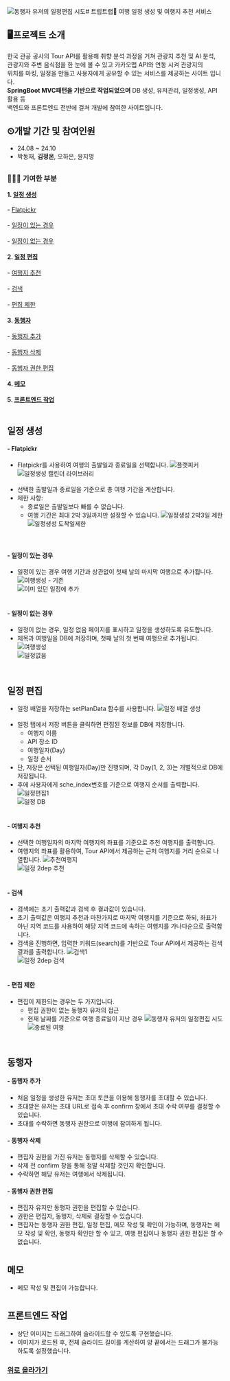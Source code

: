 ![동행자 유저의 일정편집 시도](https://github.com/user-attachments/assets/9b2e062d-51d3-401e-bbba-0cd4da2befb9)# 트립트랩🧳
여행 일정 생성 및 여행지 추천 서비스

## 🖥프로젝트 소개
한국 관공 공사의 Tour API를 활용해 취향 분석 과정을 거쳐 관광지 추천 및 AI 분석, <br>
관광지와 주변 음식점을 한 눈에 볼 수 있고 카카오맵 API와 연동 시켜 관광지의 <br>
위치를 마킹, 일정을 만들고 사용자에게 공유할 수 있는 서비스를 제공하는 사이트 입니다. <br>
__SpringBoot MVC패턴을 기반으로 작업되었으며__ DB 생성, 유저관리, 일정생성, API 활용 등 <br>
백엔드와 프론트엔드 전반에 걸쳐 개발에 참여한 사이트입니다.

## ⏲개발 기간 및 참여인원
* 24.08 ~ 24.10
* 박동재, __김정온__, 오하은, 윤지명
## 
### 👩🏻‍💻 기여한 부분
__1. [일정 생성](#일정-생성)__ <br>
  <br> - [Flatpickr](#f--latpickr) <br>
  <br> - [일정이 있는 경우](#--일정있음) <br>
  <br> - [일정이 없는 경우](#--일정없음) <br><br>
__2. [일정 편집](#일정-편집)__ <br>
  <br> - [여행지 추천](#--여행지-추천) <br>
  <br> - [검색](#--검색) <br>
  <br> - [편집 제한](#--편집-제한) <br><br>
__3. [동행자](#동행자)__ <br>
  <br> - [동행자 추가](#--동행자-추가) <br>
  <br> - [동행자 삭제](#--동행자-삭제) <br>
  <br> - [동행자 권한 편집](#--동행자-권한-편집) <br><br>
__4. [메모](#메모)__ <br><br>
__5. [프론트엔드 작업](#프론트엔드-작업)__ <br><br>

##
## 일정 생성
#### - Flatpickr
- Flatpickr를 사용하여 여행의 출발일과 종료일을 선택합니다.
![플랫피커](https://github.com/user-attachments/assets/afd1d953-0ce5-4489-95ab-8b248c13ff32) <br>
![일정생성 캘린더 라이브러리](https://github.com/user-attachments/assets/3a7b5522-f90d-4835-9ae9-86d3090bdc22) <br><br>
- 선택한 출발일과 종료일을 기준으로 총 여행 기간을 계산합니다.
- 제한 사항:
  - 종료일은 출발일보다 빠를 수 없습니다.
  - 여행 기간은 최대 2박 3일까지만 설정할 수 있습니다.
![일정생성 2박3일 제한](https://github.com/user-attachments/assets/074ab8dc-5870-4c4b-ba54-fb8e7d380f93) ![일정생성 도착일제한](https://github.com/user-attachments/assets/ce40f9a6-974a-4a45-aecf-ef4d62498f67) <br>
 <br><br>

#### - 일정이 있는 경우
- 일정이 있는 경우 여행 기간과 상관없이 첫째 날의 마지막 여행으로 추가됩니다.
![여행생성 - 기존](https://github.com/user-attachments/assets/ba3fb1de-e3d9-4981-a543-c8bc2acfcbe8) <br>
![이미 있던 일정에 추가](https://github.com/user-attachments/assets/37f3fe5b-5b27-406c-b80c-b3ff15c63c18) <br><br>

#### - 일정이 없는 경우
- 일정이 없는 경우, 일정 없음 페이지를 표시하고 일정을 생성하도록 유도합니다.
- 제목과 여행일을 DB에 저장하며, 첫째 날의 첫 번째 여행으로 추가됩니다.
![여행생성](https://github.com/user-attachments/assets/5282e36f-d76b-41e3-b884-1810461b6f86) <br>
![일정없음](https://github.com/user-attachments/assets/2154a7e6-53de-4f48-94bc-8384a24d21aa) <br><br>

#
## 일정 편집
- 일정 배열을 저장하는 setPlanData 함수를 사용합니다.
![일정 배열 생성](https://github.com/user-attachments/assets/58a37be9-8c17-4175-9176-6df1ccf19750) <br><br>
- 일정 탭에서 저장 버튼을 클릭하면 편집된 정보를 DB에 저장합니다. 
  - 여행지 이름
  - API 장소 ID
  - 여행일자(Day)
  - 일정 순서
- 단, 저장은 선택된 여행일자(Day)만 진행되며, 각 Day(1, 2, 3)는 개별적으로 DB에 저장됩니다.
- 후에 사용자에게 sche_index번호를 기준으로 여행지 순서를 출력합니다.
![일정편집1](https://github.com/user-attachments/assets/326a4571-833d-436e-9bd5-7c28e9fd597b) <br>
![일정 DB](https://github.com/user-attachments/assets/2d4eb9a1-5e31-4ea3-9deb-0df76dbc2538) <br><br>

#### - 여행지 추천
- 선택한 여행일자의 마지막 여행지의 좌표를 기준으로 추천 여행지를 출력합니다.
- 여행지의 좌표를 활용하여, Tour API에서 제공하는 근처 여행지를 거리 순으로 나열합니다.
![추천여행지](https://github.com/user-attachments/assets/23a1cc63-5b17-49c6-bffe-7f34b5eee929) <br>
![일정 2dep 추천](https://github.com/user-attachments/assets/b330c2ea-d7cf-4335-b7a7-a770a5cd7f80) <br><br>

#### - 검색
- 검색에는 초기 출력값과 검색 후 결과값이 있습니다.
- 초기 출력값은 여행지 추천과 마찬가지로 마지막 여행지를 기준으로 하되, 
  좌표가 아닌 지역 코드를 사용하여 해당 지역 코드에 속하는 여행지를 가나다순으로 출력합니다.
- 검색을 진행하면, 입력한 키워드(search)를 기반으로 Tour API에서 제공하는 검색 결과를 출력합니다.
![검색1](https://github.com/user-attachments/assets/74346622-2b91-43d9-b8cd-d2d38ea9b5c5) <br>
![일정 2dep 검색](https://github.com/user-attachments/assets/907153ab-9138-421a-9f75-f61eae303c53) <br><br>

#### - 편집 제한
- 편집이 제한되는 경우는 두 가지입니다.
  - 편집 권한이 없는 동행자 유저의 접근
  - 현재 날짜를 기준으로 여행 종료일이 지난 경우
![동행자 유저의 일정편집 시도](https://github.com/user-attachments/assets/fba3fa89-807b-428b-ae30-ac9cb566b2f1) <br>
![종료된 여행](https://github.com/user-attachments/assets/b8fa9c77-57a1-4818-9184-e26171585529) <br><br>

#
## 동행자
#### - 동행자 추가
- 처음 일정을 생성한 유저는 초대 토큰을 이용해 동행자를 초대할 수 있습니다.
- 초대받은 유저는 초대 URL로 접속 후 confirm 창에서 초대 수락 여부를 결정할 수 있습니다.
- 초대를 수락하면 동행자 권한으로 여행에 참여하게 됩니다.

#### - 동행자 삭제
- 편집자 권한을 가진 유저는 동행자를 삭제할 수 있습니다.
- 삭제 전 confirm 창을 통해 정말 삭제할 것인지 확인합니다.
- 수락하면 해당 유저는 여행에서 삭제됩니다.


#### - 동행자 권한 편집
- 편집자 유저만 동행자 권한을 편집할 수 있습니다.
- 권한은 편집자, 동행자, 삭제로 결정할 수 있습니다.
- 편집자는 동행자 권한 편집, 일정 편집, 메모 작성 및 확인이 가능하며, 
  동행자는 메모 작성 및 확인, 동행자 확인만 할 수 있고, 여행 편집이나 동행자 권한 편집은 할 수 없습니다.

#
## 메모
- 메모 작성 및 편집이 가능합니다.

#
## 프론트엔드 작업
- 상단 이미지는 드래그하여 슬라이드할 수 있도록 구현했습니다.
- 이미지가 로드된 후, 전체 슬라이드 길이를 계산하여 양 끝에서는 드래그가 불가능하도록 설정했습니다.

### [위로 올라가기](#프로젝트-소개)
